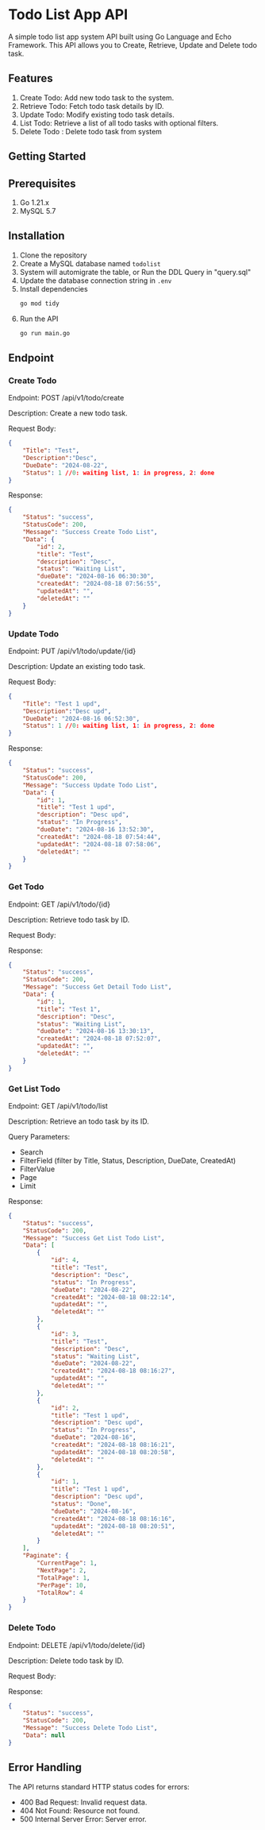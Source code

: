# Todo List App API
A simple todo list app system API built using Go Language and Echo Framework. This API allows you to Create, Retrieve, Update and Delete todo task. 

## Features
1. Create Todo: Add new todo task to the system.
2. Retrieve Todo: Fetch todo task details by ID.
3. Update Todo: Modify existing todo task details.
4. List Todo: Retrieve a list of all todo tasks with optional filters.
5. Delete Todo : Delete todo task from system
 

## Getting Started
## Prerequisites
1. Go 1.21.x
2. MySQL 5.7

## Installation

1. Clone the repository
2. Create a MySQL database named `todolist`
3. System will automigrate the table, or Run the DDL Query in "query.sql"
3. Update the database connection string in `.env`
4. Install dependencies
    ```sh
    go mod tidy
    ```
5. Run the API
   ```sh
   go run main.go
   ```
   

## Endpoint
### Create Todo
Endpoint: POST /api/v1/todo/create

Description: Create a new todo task.

Request Body: 
```json
{
    "Title": "Test",
    "Description":"Desc",
    "DueDate": "2024-08-22",
    "Status": 1 //0: waiting list, 1: in progress, 2: done
}
```
Response:
```json
{
    "Status": "success",
    "StatusCode": 200,
    "Message": "Success Create Todo List",
    "Data": {
        "id": 2,
        "title": "Test",
        "description": "Desc",
        "status": "Waiting List",
        "dueDate": "2024-08-16 06:30:30",
        "createdAt": "2024-08-18 07:56:55",
        "updatedAt": "",
        "deletedAt": ""
    }
}
```
### Update Todo
Endpoint: PUT  /api/v1/todo/update/{id}

Description: Update an existing todo task.

Request Body: 
```json
{
    "Title": "Test 1 upd",
    "Description":"Desc upd",
    "DueDate": "2024-08-16 06:52:30",
    "Status": 1 //0: waiting list, 1: in progress, 2: done
}
```
Response:
```json
{
    "Status": "success",
    "StatusCode": 200,
    "Message": "Success Update Todo List",
    "Data": {
        "id": 1,
        "title": "Test 1 upd",
        "description": "Desc upd",
        "status": "In Progress",
        "dueDate": "2024-08-16 13:52:30",
        "createdAt": "2024-08-18 07:54:44",
        "updatedAt": "2024-08-18 07:58:06",
        "deletedAt": ""
    }
}
```
### Get Todo
Endpoint: GET /api/v1/todo/{id}

Description: Retrieve todo task by ID.

Request Body: 

Response:
```json
{
    "Status": "success",
    "StatusCode": 200,
    "Message": "Success Get Detail Todo List",
    "Data": {
        "id": 1,
        "title": "Test 1",
        "description": "Desc",
        "status": "Waiting List",
        "dueDate": "2024-08-16 13:30:13",
        "createdAt": "2024-08-18 07:52:07",
        "updatedAt": "",
        "deletedAt": ""
    }
}
```
### Get List Todo
Endpoint: GET /api/v1/todo/list

Description: Retrieve an todo task by its ID.

Query Parameters:
- Search
- FilterField (filter by Title, Status, Description, DueDate, CreatedAt)
- FilterValue
- Page
- Limit

Response:
```json
{
    "Status": "success",
    "StatusCode": 200,
    "Message": "Success Get List Todo List",
    "Data": [
        {
            "id": 4,
            "title": "Test",
            "description": "Desc",
            "status": "In Progress",
            "dueDate": "2024-08-22",
            "createdAt": "2024-08-18 08:22:14",
            "updatedAt": "",
            "deletedAt": ""
        },
        {
            "id": 3,
            "title": "Test",
            "description": "Desc",
            "status": "Waiting List",
            "dueDate": "2024-08-22",
            "createdAt": "2024-08-18 08:16:27",
            "updatedAt": "",
            "deletedAt": ""
        },
        {
            "id": 2,
            "title": "Test 1 upd",
            "description": "Desc upd",
            "status": "In Progress",
            "dueDate": "2024-08-16",
            "createdAt": "2024-08-18 08:16:21",
            "updatedAt": "2024-08-18 08:20:58",
            "deletedAt": ""
        },
        {
            "id": 1,
            "title": "Test 1 upd",
            "description": "Desc upd",
            "status": "Done",
            "dueDate": "2024-08-16",
            "createdAt": "2024-08-18 08:16:16",
            "updatedAt": "2024-08-18 08:20:51",
            "deletedAt": ""
        }
    ],
    "Paginate": {
        "CurrentPage": 1,
        "NextPage": 2,
        "TotalPage": 1,
        "PerPage": 10,
        "TotalRow": 4
    }
}
```

### Delete Todo
Endpoint: DELETE /api/v1/todo/delete/{id}

Description: Delete todo task by ID.

Request Body: 

Response:
```json
{
    "Status": "success",
    "StatusCode": 200,
    "Message": "Success Delete Todo List",
    "Data": null
}
```
## Error Handling
The API returns standard HTTP status codes for errors:

- 400 Bad Request: Invalid request data.
- 404 Not Found: Resource not found.
- 500 Internal Server Error: Server error.
